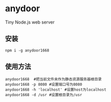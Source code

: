 # anydoor
Tiny Node.js web server

## 安装
```
npm i -g anydoor1668
```
## 使用方法
```
anydoor1668  #把当前文件夹作为静态资源服务器根目录
anydoor1668 -p 8080 #设置端口号为8080
anydoor1668 -h 'localhost' #设置host为localhost
anydoor1668 -d /usr #设置根目录为/usr
```
